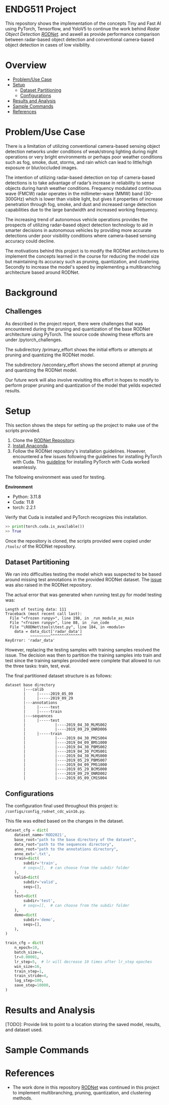 # ENDG511 Project

This repository shows the implementation of the concepts Tiny and Fast AI using
PyTorch, Tensorflow, and YoloV5 to continue the work behind 
*Radar Object Detection [RODNet](https://github.com/yizhou-wang/RODNet).* and aswell
as provide performance comparison between radar-based object detection and 
conventional camera-based object detection in cases of low visibility.

# Overview

- [Problem/Use Case](#problemuse-case)
- [Setup](#setup)
    - [Dataset Partitioning](#dataset-partitioning)
    - [Configurations](#configurations)
- [Results and Analysis](#results-and-analysis)
- [Sample Commands](#sample-commands)
- [References](#references)

# Problem/Use Case

There is a limitation of utilizing conventional camera-based sensing object detection networks under conditions of weak/strong lighting during night operations or very bright environments or perhaps poor weather conditions such as fog, smoke, dust, storms, and rain which can lead to little/high exposure or blur/occluded images.

The intention of utilizing radar-based detection on top of camera-based detections is to take advantage of radar’s increase in reliability to sense objects during harsh weather conditions. Frequency modulated continuous wave (FMCW) radar operates in the millimeter-wave (MMW) band (30-300GHz) which is lower than visible light, but gives it properties of increase penetration through fog, smoke, and dust and increased range detection capabilities due to the large bandwidth and increased working frequency.

The increasing trend of autonomous vehicle operations provides the prospects of utilizing radar-based object detection technology to aid in smarter decisions in autonomous vehicles by providing more accurate detections under poor visibility conditions where camera-based sensing accuracy could decline. 

The motivations behind this project is to modify the RODNet architectures to implement the concepts learned in the course for reducing the model size but maintaining its accuracy such as pruning, quantization, and clustering. Secondly to increase the model's speed by implementing a multibranching architecture based around RODNet.  

# Background

## Challenges

As described in the project report, there were challenges that was encountered during the 
pruning and quantization of the base RODNet architecture using PyTorch. The source
code showing these efforts are under /pytorch_challenges. 

The subdirectory /primary_effort shows the initial efforts or attempts at pruning 
and quantizing the RODNet model.

The subdirectory /secondary_effort shows the second attempt at pruning and 
quantizing the RODNet model.

Our future work will also
involve revisiting this effort in hopes to modify to perform proper pruning and 
quantization of the model that yeilds expected results. 

## 

# Setup

This section shows the steps for setting up the project to make use of the scripts provided.

1) Clone the [RODNet Repository](https://github.com/yizhou-wang/RODNet). 
2) [Install Anaconda](https://docs.anaconda.com/free/anaconda/install/index.html).
3) Follow the RODNet repository's installation guidelines. However, encountered a few issues following the guidelines for installing PyTorch with Cuda. This [guideline](https://medium.com/@harunijaz/a-step-by-step-guide-to-installing-cuda-with-pytorch-in-conda-on-windows-verifying-via-console-9ba4cd5ccbef) for installing PyTorch with Cuda worked seamlessly.
 
The following environment was used for testing. 

**Environment**

* Python: 3.11.8
* Cuda: 11.8
* torch: 2.2.1

Verify that Cuda is installed and PyTorch recognizes this installation.

```python
>> print(torch.cuda.is_available())
>> True
```

Once the repository is cloned, the scripts provided were copied under `/tools/` of the RODNet repository.

## Dataset Partitioning

We ran into difficulties testing the model which was suspected to be based around missing test annotations in the provided RODNet dataset. The [issue](https://github.com/yizhou-wang/RODNet/issues/78) was also raised in the RODNet repository.

The actual error that was generated when running test.py for model testing was:

```shell
Length of testing data: 111
Traceback (most recent call last):
  File "<frozen runpy>", line 198, in _run_module_as_main
  File "<frozen runpy>", line 88, in _run_code
  File "\RODNet\tools\test.py", line 184, in <module>
    data = data_dict['radar_data']
           ~~~~~~~~~^^^^^^^^^^^^^^
KeyError: 'radar_data'
```

However, replacing the testing samples with training samples resolved the issue. The decision was then to partition the training samples into train and test since the training samples provided were complete that allowed to run the three tasks: train, test, eval.

The final partitioned dataset structure is as follows:

```shell
dataset base directory
        |---calib
        |     |-----2019_05_09
        |     |-----2019_09_29
        |---annotations
        |     |-----test
        |     |-----train
        |---sequences
        |     |-----test
        |             |----2019_04_30_MLMS002
        |             |----2019_09_29_ONRD006
        |     |-----train
        |             |----2019_04_30_PM2S004
        |             |----2019_04_09_BMS1000
        |             |----2019_04_30_PBMS002
        |             |----2019_04_30_PCMS001
        |             |----2019_04_30_MLMS000
        |             |----2019_05_29_PBMS007
        |             |----2019_04_09_PMS1000
        |             |----2019_05_29_BCMS000
        |             |----2019_09_29_ONRD002
        |             |----2019_05_09_CM1S004
```

## Configurations

The configuration final used throughout this project is: `/configs/config_rodnet_cdc_win16.py`.

This file was edited based on the changes in the dataset.

```python
dataset_cfg = dict(
    dataset_name='ROD2021',
    base_root="path to the base directory of the dataset",
    data_root="path to the sequences directory",
    anno_root="path to the annotations directory",
    anno_ext='.txt',
    train=dict(
        subdir='train',
        # seqs=[],  # can choose from the subdir folder
    ),
    valid=dict(
        subdir='valid',
        seqs=[],
    ),
    test=dict(
        subdir='test',
        # seqs=[],  # can choose from the subdir folder
    ),
    demo=dict(
        subdir='demo',
        seqs=[],
    ),
)
```

```python
train_cfg = dict(
    n_epoch=10,
    batch_size=4,
    lr=0.00001,
    lr_step=5,  # lr will decrease 10 times after lr_step epoches
    win_size=16,
    train_step=1,
    train_stride=4,
    log_step=100,
    save_step=10000,
)
```

# Results and Analysis

[TODO]: Provide link to point to a location storing the saved model, results, and dataset used.


# Sample Commands


# References

* The work done in this repository [RODNet](https://github.com/yizhou-wang/RODNet/tree/master) was continued in this project to implement multibranching, pruning, quantization, and clustering methods.